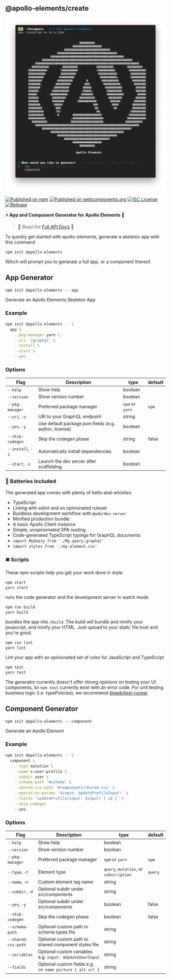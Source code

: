 ## @apollo-elements/create

<div align="center">
  <img src="./create-screenshot.png" alt="command output in terminal"/>
</div>

[![Published on npm](https://img.shields.io/npm/v/@apollo-elements/create.svg)](https://www.npmjs.com/package/@apollo-elements/create)
[![Published on webcomponents.org](https://img.shields.io/badge/webcomponents.org-published-blue.svg)](https://www.webcomponents.org/element/@apollo-elements/create)
[![ISC License](https://img.shields.io/npm/l/@apollo-elements/create)](https://github.com/apollo-elements/apollo-elements/blob/master/LICENCE.md)
[![Release](https://github.com/apollo-elements/apollo-elements/workflows/Release/badge.svg)](https://github.com/apollo-elements/apollo-elements/actions)

<strong>⚡️ App and Component Generator for Apollo Elements 🚀</strong>

> 🔎 Read the [Full API Docs](https://apolloelements.dev/api/libraries/create/) 🔎

To quickly get started with apollo-elements, generate a skeleton app with this command

```
npm init @apollo-elements
```

Which will prompt you to generate a full app, or a component thereof.

## App Generator

```
npm init @apollo-elements -- app
```

Generate an Apollo Elements Skeleton App

### Example
```bash
npm init @apollo-elements -- \
  app \
    --pkg-manager yarn \
    --uri '/graphql' \
    --install \
    --start \
    --yes
```

### Options
| Flag | Description | type | default |
|-----|-----|-----|-----|
| `--help`         | Show help | boolean | |
| `--version`       | Show version number | boolean | |
| `--pkg-manager`   | Preferred package manager | `npm` or `yarn` | `npm` |
| `--uri`, `-u`     | URI to your GraphQL endpoint | string |
| `--yes`, `-y`     | Use default package.json fields (e.g. author, license) | boolean |
| `--skip-codegen`  | Skip the codegen phase | string | false |
| `--install`, `-i` | Automatically install dependencies | boolean |
| `--start`, `-s`   | Launch the dev server after scaffolding | boolean |

### 🔋 Batteries Included

The generated app comes with plenty of bells-and-whistles:

- TypeScript
- Linting with eslint and an opinionated ruleset
- Buildless development workflow with `@web/dev-server`
- Minified production bundle
- A basic Apollo Client instance
- Simple, unopinionated SPA routing
- Code-generated TypeScript typings for GraphQL documents
- `import MyQuery from './My.query.graphql'`
- `import styles from './my-element.css'`

### 🛎 Scripts

These npm scripts help you get your work done in style:

```
npm start
yarn start
```

runs the code generator and the development server in watch mode

```
npm run build
yarn build
```

bundles the app into `/build`. The build will bundle and minify your javascript, and minify your HTML. Just upload to your static file host and you're good.

```
npm run lint
yarn lint
```

Lint your app with an opinionated set of rules for JavaScript and TypeScript

```
npm test
yarn test
```

The generator currently doesn't offer strong opinions on testing your UI components, so `npm test` currently exist with an error code. For unit testing business logic (i.e. typePolicies), we recommend [@web/test-runner](https://modern-web.dev/guides/test-runner/getting-started/)

## Component Generator

```
npm init @apollo-elements -- component
```

Generate an Apollo Element

### Example
```bash
npm init @apollo-elements -- \
  component \
    --type mutation \
    --name x-user-profile \
    --subdir user \
    --schema-path '#schema' \
    --shared-css-path '#components/shared.css' \
    --operation-params '$input: UpdateProfileInput!' \
    --fields 'updateProfile(input: $input) { id }' \
    --skip-codegen
    --yes
```

### Options
| Flag | Description | type | default |
|-----|-----|-----|-----|
| `--help`             | Show help | boolean |
| `--version`          | Show version number | boolean |
| `--pkg-manager`      | Preferred package manager | `npm` or `yarn` | `npm` |
| `--type`, `-t`       | Element type | `query`, `mutation`, or `subscription` | `query` |
| `--name`, `-n`       | Custom element tag name | string |
| `--subdir`, `-d`     | Optional subdir under src/components | string |
| `--yes`, `-y`        | Optional subdir under src/components | boolean | false |
| `--skip-codegen`     | Skip the codegen phase | boolean | false |
| `--schema-path`      | Optional custom path to schema types file | string |
| `--shared-css-path`  | Optional custom path to shared component styles file | string |
| `--variables`        | Optional custom variables e.g. `input: $UpdateUserInput` | string |
| `--fields`           | Optional custom fields e.g. `id name picture { alt url }` | string |

